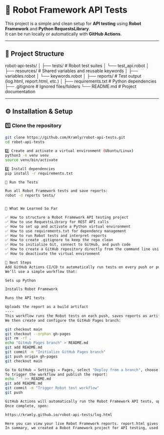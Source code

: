 # 🤖 Robot Framework API Tests

This project is a simple and clean setup for **API testing** using **Robot Framework** and **Python RequestsLibrary**.  
It can be run locally or automatically with **GitHub Actions**.

---

## 🧱 Project Structure

robot-api-tests/
│
├── tests/ # Robot test suites
│ └── test_api.robot
│
├── resources/ # Shared variables and reusable keywords
│ ├── variables.robot
│ └── keywords.robot
│
├── reports/ # Test output (log.html, report.html, etc.)
│
├── requirements.txt # Python dependencies
├── .gitignore # Ignored files/folders
└── README.md # Project documentation

---

## ⚙️ Installation & Setup

### 1️⃣ Clone the repository

```bash
git clone https://github.com/Kramly/robot-api-tests.git
cd robot-api-tests

2️⃣ Create and activate a virtual environment (Ubuntu/Linux)
python3 -m venv venv
source venv/bin/activate

3️⃣ Install dependencies
pip install -r requirements.txt

🧪 Run the Tests

Run all Robot Framework tests and save reports:
robot -d reports tests/


🧠 What We Learned So Far

✅ How to structure a Robot Framework API testing project
✅ How to use RequestsLibrary for REST API calls
✅ How to set up and activate a Python virtual environment
✅ How to use requirements.txt for dependency management
✅ How to run Robot tests and interpret reports
✅ How to create .gitignore to keep the repo clean
✅ How to initialize Git, connect to GitHub, and push code
✅ How to create a GitHub repository directly from the command line using gh
✅ How to deactivate the virtual environment

🚀 Next Steps 
Add GitHub Actions CI/CD to automatically run tests on every push or pull request.
We’ll use a simple workflow that:

Sets up Python

Installs Robot Framework

Runs the API tests

Uploads the report as a build artifact
----
This workflow runs the Robot tests on each push, saves reports as artifacts, and deploys them to GitHub Pages.
We then create and configure the GitHub Pages branch:

git checkout main
git checkout --orphan gh-pages
git rm -rf .
echo "GitHub Pages branch" > README.md
git add README.md
git commit -m "Initialize GitHub Pages branch"
git push origin gh-pages
git checkout main

Go to GitHub → Settings → Pages, select "Deploy from a branch", choose the gh-pages branch, and save.
To trigger the workflow and publish the report:
echo " " >> README.md
git add README.md
git commit -m "Trigger Robot test workflow"
git push

GitHub Actions will automatically run the Robot Framework API tests, upload the report.html and log.html files, and deploy them to your GitHub Pages site.
Once complete, open:

https://kramly.github.io/robot-api-tests/log.html

Here you can view your live Robot Framework reports. report.html gives a summary, and log.html provides detailed steps.
In summary, we created a Robot Framework project for API testing, used Python virtual environments, automated execution with GitHub Actions, and published reports on GitHub Pages.
